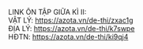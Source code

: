 LINK ÔN TẬP GIỮA KÌ II:
<br>VẬT LÝ: https://azota.vn/de-thi/zxac1g
<br>ĐỊA LÝ: https://azota.vn/de-thi/k7swpe
<br>HĐTN: https://azota.vn/de-thi/ki9qj4
